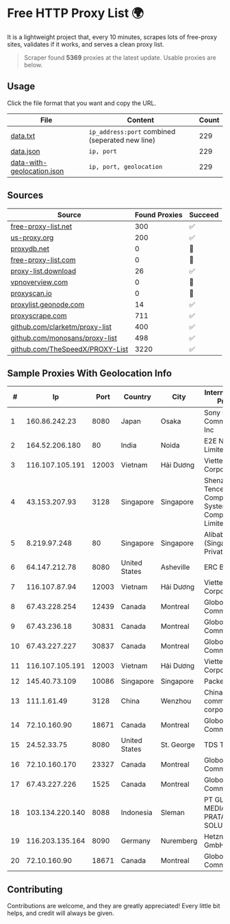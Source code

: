 
# Free HTTP Proxy List 🌍

It is a lightweight project that, every 10 minutes, scrapes lots of free-proxy sites, validates if it works, and serves a clean proxy list.


> Scraper found **5369** proxies at the latest update. Usable proxies are below.

## Usage

Click the file format that you want and copy the URL.


|File|Content|Count|
|----|-------|-----|
|[data.txt](https://raw.githubusercontent.com/themiralay/Proxy-List-World/master/data.txt)|`ip_address:port` combined (seperated new line)|229|
|[data.json](https://raw.githubusercontent.com/themiralay/Proxy-List-World/master/data.json)|`ip, port`|229|
|[data-with-geolocation.json](https://raw.githubusercontent.com/themiralay/Proxy-List-World/master/data-with-geolocation.json)|`ip, port, geolocation`|229|

## Sources

|Source|Found Proxies|Succeed|
|------|-------------|-------|
|[free-proxy-list.net](https://free-proxy-list.net)|300|✅|
|[us-proxy.org](https://www.us-proxy.org)|200|✅|
|[proxydb.net](http://proxydb.net)|0|🚫|
|[free-proxy-list.com](https://free-proxy-list.com/?page=&port=&type%5B%5D=http&type%5B%5D=https&up_time=0&search=Search)|0|🚫|
|[proxy-list.download](https://www.proxy-list.download/HTTP)|26|✅|
|[vpnoverview.com](https://vpnoverview.com/privacy/anonymous-browsing/free-proxy-servers)|0|🚫|
|[proxyscan.io](https://www.proxyscan.io)|0|🚫|
|[proxylist.geonode.com](https://proxylist.geonode.com/api/proxy-list?limit=300&page=1&sort_by=lastChecked&sort_type=desc&protocols=http,https)|14|✅|
|[proxyscrape.com](https://api.proxyscrape.com/v2/?request=displayproxies&protocol=http&timeout=10000&country=all&ssl=all&anonymity=all)|711|✅|
|[github.com/clarketm/proxy-list](https://raw.githubusercontent.com/clarketm/proxy-list/master/proxy-list-raw.txt)|400|✅|
|[github.com/monosans/proxy-list](https://raw.githubusercontent.com/monosans/proxy-list/main/proxies/http.txt)|498|✅|
|[github.com/TheSpeedX/PROXY-List](https://raw.githubusercontent.com/TheSpeedX/PROXY-List/master/http.txt)|3220|✅|


## Sample Proxies With Geolocation Info

|#|Ip|Port|Country|City|Internet Service Provider|
|-|--|----|-------|----|-------------------------|
|1|160.86.242.23|8080|Japan|Osaka|Sony Network Communications Inc|
|2|164.52.206.180|80|India|Noida|E2E Networks Limited|
|3|116.107.105.191|12003|Vietnam|Hải Dương|Viettel Corporation|
|4|43.153.207.93|3128|Singapore|Singapore|Shenzhen Tencent Computer Systems Company Limited|
|5|8.219.97.248|80|Singapore|Singapore|Alibaba Cloud (Singapore) Private Limited|
|6|64.147.212.78|8080|United States|Asheville|ERC Broadband|
|7|116.107.87.94|12003|Vietnam|Hải Dương|Viettel Corporation|
|8|67.43.228.254|12439|Canada|Montreal|GloboTech Communications|
|9|67.43.236.18|30831|Canada|Montreal|GloboTech Communications|
|10|67.43.227.227|30837|Canada|Montreal|GloboTech Communications|
|11|116.107.105.191|12003|Vietnam|Hải Dương|Viettel Corporation|
|12|145.40.73.109|10086|Singapore|Singapore|Packet Host, Inc.|
|13|111.1.61.49|3128|China|Wenzhou|China Mobile communications corporation|
|14|72.10.160.90|18671|Canada|Montreal|GloboTech Communications|
|15|24.52.33.75|8080|United States|St. George|TDS TELECOM|
|16|72.10.160.170|23327|Canada|Montreal|GloboTech Communications|
|17|67.43.227.226|1525|Canada|Montreal|GloboTech Communications|
|18|103.134.220.140|8088|Indonesia|Sleman|PT GLOBAL MEDIA PRATAMA SOLUSINDO|
|19|116.203.135.164|8090|Germany|Nuremberg|Hetzner Online GmbH|
|20|72.10.160.90|18671|Canada|Montreal|GloboTech Communications|



## Contributing

Contributions are welcome, and they are greatly appreciated! Every
little bit helps, and credit will always be given.

